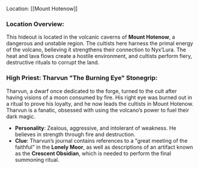 Location: [[Mount Hotenow]]

### **Location Overview**:

This hideout is located in the volcanic caverns of **Mount Hotenow**, a dangerous and unstable region. The cultists here harness the primal energy of the volcano, believing it strengthens their connection to Nyx’Lura. The heat and lava flows create a hostile environment, and cultists perform fiery, destructive rituals to corrupt the land.

### **High Priest: Tharvun "The Burning Eye" Stonegrip**:

Tharvun, a dwarf once dedicated to the forge, turned to the cult after having visions of a moon consumed by fire. His right eye was burned out in a ritual to prove his loyalty, and he now leads the cultists in Mount Hotenow. Tharvun is a fanatic, obsessed with using the volcano’s power to fuel their dark magic.

- **Personality**: Zealous, aggressive, and intolerant of weakness. He believes in strength through fire and destruction.
- **Clue**: Tharvun’s journal contains references to a "great meeting of the faithful" in the **Lonely Moor**, as well as descriptions of an artifact known as the **Crescent Obsidian**, which is needed to perform the final summoning ritual.